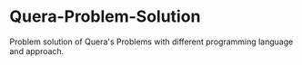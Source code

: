 # Quera-Problem-Solution
Problem solution of Quera's  Problems with different programming language and approach.

